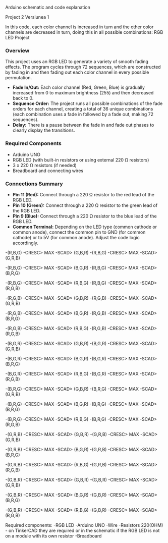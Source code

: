 Arduino schematic and code explanation

Project 2 Versiunea 1

In this code, each color channel is increased in turn and the other color channels are decreased in turn, doing this in all possible combinations:
RGB LED Project

### Overview

This project uses an RGB LED to generate a variety of smooth fading effects. The program cycles through 72 sequences, which are constructed by fading in and then fading out each color channel in every possible permutation.

- **Fade In/Out:** Each color channel (Red, Green, Blue) is gradually increased from 0 to maximum brightness (255) and then decreased back to 0.
- **Sequence Order:** The project runs all possible combinations of the fade orders for each channel, creating a total of 36 unique combinations (each combination uses a fade in followed by a fade out, making 72 sequences).
- **Delay:** There is a pause between the fade in and fade out phases to clearly display the transitions.

### Required Components

- Arduino UNO
- RGB LED (with built-in resistors or using external 220 Ω resistors)
- 3 x 220 Ω resistors (if needed)
- Breadboard and connecting wires

### Connections Summary

- **Pin 11 (Red):** Connect through a 220 Ω resistor to the red lead of the RGB LED.
- **Pin 10 (Green):** Connect through a 220 Ω resistor to the green lead of the RGB LED.
- **Pin 9 (Blue):** Connect through a 220 Ω resistor to the blue lead of the RGB LED.
- **Common Terminal:** Depending on the LED type (common cathode or common anode), connect the common pin to GND (for common cathode) or to 5V (for common anode). Adjust the code logic accordingly.

-(R,B,G) -CRESC> MAX -SCAD> (G,B,R) -(R,B,G) -CRESC> MAX -SCAD> (G,R,B)

-(R,B,G) -CRESC> MAX -SCAD> (B,G,R) -(R,B,G) -CRESC> MAX -SCAD> (B,R,G)

-(R,B,G) -CRESC> MAX -SCAD> (R,B,G) -(R,B,G) -CRESC> MAX -SCAD> (R,G,B)

-(R,G,B) -CRESC> MAX -SCAD> (G,B,R) -(R,G,B) -CRESC> MAX -SCAD> (G,R,B)

-(R,G,B) -CRESC> MAX -SCAD> (B,G,R) -(R,G,B) -CRESC> MAX -SCAD> (B,R,G) 

-(R,G,B) -CRESC> MAX -SCAD> (R,B,G) -(R,G,B) -CRESC> MAX -SCAD> (R,G,B)

-(B,G,R) -CRESC> MAX -SCAD> (G,B,R) -(B,G,R) -CRESC> MAX -SCAD> (G,R,B)

-(B,G,R) -CRESC> MAX -SCAD> (B,G,R) -(B,G,R) -CRESC> MAX -SCAD> (B,R,G) 

-(B,G,R) -CRESC> MAX -SCAD> (R,B,G) -(B,G,R) -CRESC> MAX -SCAD> (R,G,B)

-(B,R,G) -CRESC> MAX -SCAD> (G,B,R) -(B,R,G) -CRESC> MAX -SCAD> (G,R,B)

-(B,R,G) -CRESC> MAX -SCAD> (B,G,R) -(B,R,G) -CRESC> MAX -SCAD> (B,R,G) 

-(B,R,G) -CRESC> MAX -SCAD> (R,B,G) -(B,R,G) -CRESC> MAX -SCAD> (R,G,B)

-(G,R,B) -CRESC> MAX -SCAD> (G,B,R) -(G,R,B) -CRESC> MAX -SCAD> (G,R,B)

-(G,R,B) -CRESC> MAX -SCAD> (B,G,R) -(G,R,B) -CRESC> MAX -SCAD> (B,R,G)

-(G,R,B) -CRESC> MAX -SCAD> (R,B,G) -(G,R,B) -CRESC> MAX -SCAD> (R,G,B)

-(G,B,R) -CRESC> MAX -SCAD> (G,B,R) -(G,B,R) -CRESC> MAX -SCAD> (G,R,B)

-(G,B,R) -CRESC> MAX -SCAD> (B,G,R) -(G,B,R) -CRESC> MAX -SCAD> (B,R,G) 

-(G,B,R) -CRESC> MAX -SCAD> (R,B,G) -(G,B,R) -CRESC> MAX -SCAD> (R,G,B)

Required components:
-RGB LED
-Arduino UNO
-Wire
-Resistors 220(OHM) - on TinkerCAD they are required or in the schematic if the RGB LED is not on a module with its own resistor
-Breadboard

